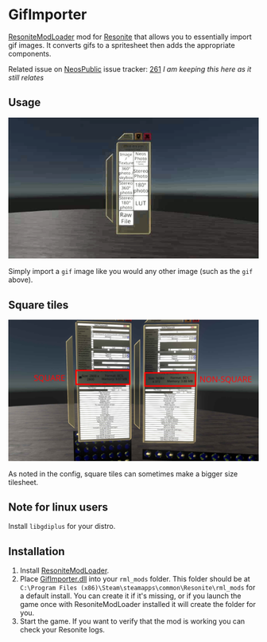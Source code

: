 # GifImporter

[ResoniteModLoader](https://github.com/resonite-modding-group/ResoniteModLoader) mod for [Resonite](https://resonite.com/) that allows you to
essentially import gif images. It converts gifs to a spritesheet then adds the appropriate components.


Related issue on [NeosPublic](https://github.com/Neos-Metaverse/NeosPublic/) issue tracker: 
[261](https://github.com/Neos-Metaverse/NeosPublic/issues/261) *I am keeping this here as it still relates*

## Usage

![preview](.img/preview.gif)

Simply import a `gif` image like you would any other image (such as the `gif` above).

## Square tiles

![filesize](.img/filesize.jpg)

As noted in the config, square tiles can sometimes make a bigger size tilesheet.

## Note for linux users

Install `libgdiplus` for your distro.

## Installation
1. Install [ResoniteModLoader](https://github.com/resonite-modding-group/ResoniteModLoader).
2. Place [GifImporter.dll](https://github.com/astralchan/GifImporter/releases/latest/download/GifImporter.dll) into your `rml_mods` folder. This folder should be at `C:\Program Files (x86)\Steam\steamapps\common\Resonite\rml_mods` for a default install. You can create it if it's missing, or if you launch the game once with ResoniteModLoader installed it will create the folder for you.
3. Start the game. If you want to verify that the mod is working you can check your Resonite logs. 
